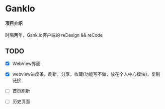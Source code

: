 # GankIo

#### 项目介绍
时隔两年，Gank.io客户端的 reDesign && reCode

## TODO

- [x] WebView界面
- [x] webview进度条，刷新，分享，收藏(功能写不做，放在个人中心模块)，复制链接
- [ ] 首页刷新
- [ ] 历史页面


